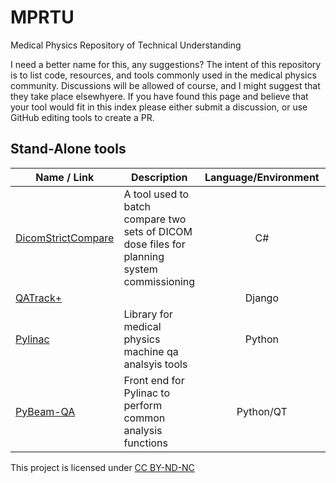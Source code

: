 # MPRTU
Medical Physics Repository of Technical Understanding

I need a better name for this, any suggestions? The intent of this repository is to list code, resources, and tools commonly used in the medical physics community. Discussions will be allowed of course, and I might suggest that they take place elsewhyere. If you have found this page and believe that your tool would fit in this index please either submit a discussion, or use GitHub editing tools to create a PR. 

## Stand-Alone tools

| Name / Link | Description | Language/Environment | Status |
| --- | --- |  :---: |  --- | 
| [DicomStrictCompare](https://github.com/crcrewso/DicomStrictCompare) | A tool used to batch compare two sets of DICOM dose files for planning system commissioning | C# | Infrequently maintained |
| [QATrack+](https://github.com/qatrackplus/qatrackplus) | |Django| |
| [Pylinac](https://github.com/jrkerns/pylinac) | Library for medical physics machine qa analsyis tools | Python | |
| [PyBeam-QA](https://github.com/Quantico-Bullet/PyBeam-QA) | Front end for Pylinac to perform common analysis functions | Python/QT | |


This project is licensed under [CC BY-ND-NC](https://creativecommons.org/licenses/by-nc-nd/4.0/)
